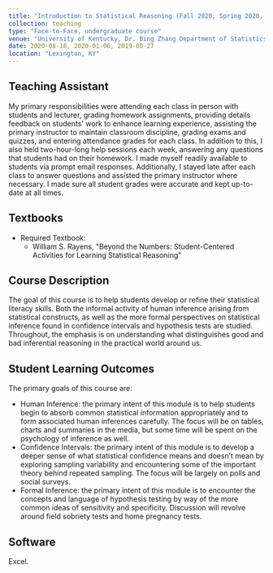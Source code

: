 ```yaml
---
title: "Introduction to Statistical Reasoning (Fall 2020, Spring 2020, Fall 2019 TA)"
collection: teaching
type: "Face-to-Face, undergraduate course"
venue: "University of Kentucky, Dr. Bing Zhang Department of Statistics"
date: 2020-08-18, 2020-01-06, 2019-08-27
location: "Lexington, KY"
---
```


## Teaching Assistant
My primary responsibilities were attending each class in person with students and lecturer, grading homework assignments, providing details feedback on students' work to enhance learning experience, assisting the primary instructor to maintain classroom discipline, grading exams and quizzes, and entering attendance grades for each class. In addition to this, I also held two-hour-long help sessions each week, answering any questions that students had on their homework. I made myself readily available to students via prompt email responses. Additionally, I stayed late after each class to answer questions and assisted the primary instructor where necessary. I made sure all student grades were accurate and kept up-to-date at all times. 

## Textbooks
* Required Textbook: 
     + William S. Rayens, "Beyond the Numbers: Student-Centered Activities for Learning Statistical Reasoning"

## Course Description
The goal of this course is to help students develop or refine their statistical literacy skills. Both the informal activity of human inference arising from statistical constructs, as well as the more formal perspectives on statistical inference found in confidence intervals and hypothesis tests are studied. Throughout, the emphasis is on understanding what distinguishes good and bad inferential reasoning in the practical world around us. 

## Student Learning Outcomes
The primary goals of this course are:

* Human Inference: the primary intent of this module is to help students begin to absorb common statistical information appropriately and to form associated human inferences carefully. The focus will be on tables, charts and summaries in the media, but some time will be spent on the
psychology of inference as well.
* Confidence Intervals: the primary intent of this module is to develop a deeper sense of what statistical confidence means and doesn’t mean by exploring sampling variability and encountering some of the important theory behind repeated sampling. The focus will be largely on polls and social surveys.
* Formal Inference: the primary intent of this module is to encounter the concepts and language of hypothesis testing by way of the more common ideas of sensitivity and specificity. Discussion will revolve around field sobriety tests and home pregnancy tests. 

## Software
Excel.
